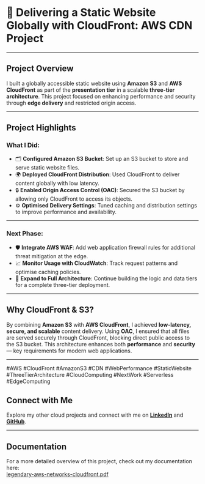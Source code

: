 # 🚀 Delivering a Static Website Globally with CloudFront: AWS CDN Project

---

## Project Overview  
I built a globally accessible static website using **Amazon S3** and **AWS CloudFront** as part of the **presentation tier** in a scalable **three-tier architecture**. This project focused on enhancing performance and security through **edge delivery** and restricted origin access.

---

## Project Highlights  
### What I Did:  
- 🗂 **Configured Amazon S3 Bucket**: Set up an S3 bucket to store and serve static website files.  
- 🌍 **Deployed CloudFront Distribution**: Used CloudFront to deliver content globally with low latency.  
- 🔒 **Enabled Origin Access Control (OAC)**: Secured the S3 bucket by allowing only CloudFront to access its objects.  
- ⚙️ **Optimised Delivery Settings**: Tuned caching and distribution settings to improve performance and availability.

---

### Next Phase:  
- 🛡 **Integrate AWS WAF**: Add web application firewall rules for additional threat mitigation at the edge.  
- 📈 **Monitor Usage with CloudWatch**: Track request patterns and optimise caching policies.  
- 🧩 **Expand to Full Architecture**: Continue building the logic and data tiers for a complete three-tier deployment.

---

## Why CloudFront & S3?  
By combining **Amazon S3** with **AWS CloudFront**, I achieved **low-latency, secure, and scalable** content delivery. Using **OAC**, I ensured that all files are served securely through CloudFront, blocking direct public access to the S3 bucket. This architecture enhances both **performance** and **security** — key requirements for modern web applications.

---

#AWS #CloudFront #AmazonS3 #CDN #WebPerformance #StaticWebsite #ThreeTierArchitecture #CloudComputing #NextWork #Serverless #EdgeComputing

## Connect with Me  
Explore my other cloud projects and connect with me on **[LinkedIn](https://www.linkedin.com/in/james-phillips-028141308/)** and **[GitHub](https://github.com/Jphilp4)**.  

---

## Documentation  
For a more detailed overview of this project, check out my documentation here:  
[legendary-aws-networks-cloudfront.pdf](https://github.com/user-attachments/files/20148454/legendary-aws-networks-cloudfront.pdf)

